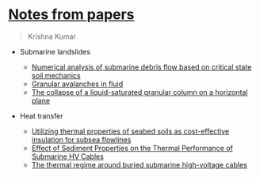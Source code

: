 # [Notes from papers](https://kks32.github.io/notes/)

> Krishna Kumar

* Submarine landslides
	* [Numerical analysis of submarine debris flow based on critical state soil mechanics](submarine-slides/numerical-analysis-submarine-critical-state/numerical_analysis_submarine_debris_critical_state.md)
	* [Granular avalanches in fluid](submarine-slides/granular-avalanches-fluid/granular-avalanches-fluid.md)
	* [The collapse of a liquid-saturated granular column on a horizontal plane](submarine-slides/collapse-liquid-saturated-column)

* Heat transfer
	* [Utilizing thermal properties of seabed soils as cost-effective insulation for subsea flowlines](heat-transfer/thermal-properties-seabed-subsea-flowlines.md)
	* [Effect of Sediment Properties on the Thermal Performance of Submarine HV Cables](heat-transfer/thermal-properties-hv-cables-numerical/thermal-properties-hv-cables-numerical.md)
	* [The thermal regime around buried submarine high-voltage cables](heat-transfer/thermal-regime-submarine-hv-cable-experiment/thermal-regime-submarine-hv-cable-experiment.md)
